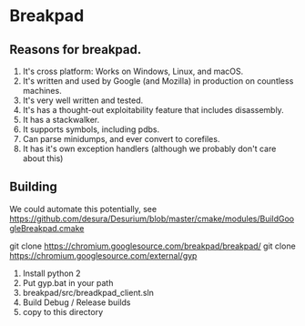 # Breakpad

## Reasons for breakpad.
  
  1. It's cross platform: Works on Windows, Linux, and macOS.
  2. It's written and used by Google (and Mozilla) in production on countless machines.
  3. It's very well written and tested.
  4. It's has a thought-out exploitability feature that includes disassembly.
  5. It has a stackwalker.
  6. It supports symbols, including pdbs. 
  7. Can parse minidumps, and ever convert to corefiles.
  8. It has it's own exception handlers (although we probably don't care about this)



## Building
We could automate this potentially, see
  https://github.com/desura/Desurium/blob/master/cmake/modules/BuildGoogleBreakpad.cmake

git clone https://chromium.googlesource.com/breakpad/breakpad/
git clone https://chromium.googlesource.com/external/gyp

  1. Install python 2
  2. Put gyp.bat in your path
  3. breakpad/src/breadkpad_client.sln
  4. Build Debug / Release builds
  5. copy to this directory


